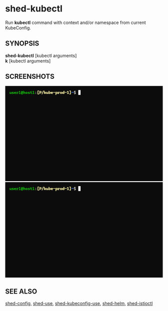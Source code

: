 # shed-kubectl

Run **kubectl** command with context and/or namespace from current KubeConfig.

## SYNOPSIS

**shed-kubectl** [kubectl arguments]\
**k** [kubectl arguments]

## SCREENSHOTS

![shed-use-shed-kubectl](shed-use-shed-kubectl.gif "shed-use-shed-kubectl")
![shed-kubeconfig-use-shed-kubectl](shed-kubeconfig-use-shed-kubectl.gif "shed-kubeconfig-use-shed-kubectl")

## SEE ALSO

[shed-config](shed-config.md), [shed-use](shed-use.md), [shed-kubeconfig-use](shed-kubeconfig-use.md), [shed-helm](shed-helm.md), [shed-istioctl](shed-istioctl.md)
